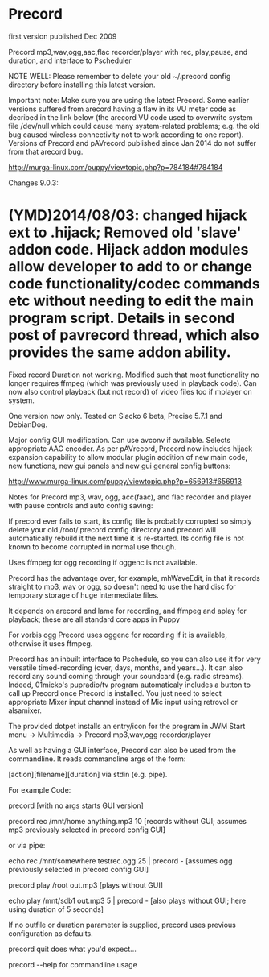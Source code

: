 # Precord

first version published Dec 2009

Precord mp3,wav,ogg,aac,flac recorder/player with rec, play,pause, and duration, and interface to Pscheduler


NOTE WELL: Please remember to delete your old ~/.precord config directory before installing this latest version.

Important note: Make sure you are using the latest Precord. Some earlier versions suffered from arecord having a flaw in its VU meter code as decribed in the link below (the arecord VU code used to overwrite system file /dev/null which could cause many system-related problems; e.g. the old bug caused wireless connectivity not to work according to one report). Versions of Precord and pAVrecord published since Jan 2014 do not suffer from that arecord bug.

http://murga-linux.com/puppy/viewtopic.php?p=784184#784184

Changes 9.0.3:

# (YMD)2014/08/03: changed hijack ext to .hijack; Removed old 'slave' addon code. Hijack addon modules allow developer to add to or change code functionality/codec commands etc without needing to edit the main program script. Details in second post of pavrecord thread, which also provides the same addon ability.

Fixed record Duration not working. Modified such that most functionality no longer requires ffmpeg (which was previously used in playback code). Can now also control playback (but not record) of video files too if mplayer on system.

One version now only. Tested on Slacko 6 beta, Precise 5.7.1 and DebianDog.

Major config GUI modification.
Can use avconv if available.
Selects appropriate AAC encoder.
As per pAVrecord, Precord now includes hijack expansion capability to allow modular plugin addition of new main code, new functions, new gui panels and new gui general config buttons:

http://www.murga-linux.com/puppy/viewtopic.php?p=656913#656913

Notes for Precord mp3, wav, ogg, acc(faac), and flac recorder and player with pause controls and auto config saving:

If precord ever fails to start, its config file is probably corrupted so simply delete your old /root/.precord config directory and precord will automatically rebuild it the next time it is re-started. Its config file is not known to become corrupted in normal use though.

Uses ffmpeg for ogg recording if oggenc is not available.

Precord has the advantage over, for example, mhWaveEdit, in that it records straight to mp3, wav or ogg, so doesn't need to use the hard disc for temporary storage of huge intermediate files.

It depends on arecord and lame for recording, and ffmpeg and aplay for playback; these are all standard core apps in Puppy

For vorbis ogg Precord uses oggenc for recording if it is available, otherwise it uses ffmpeg.

Precord has an inbuilt interface to Pschedule, so you can also use it for very versatile timed-recording (over, days, months, and years...). It can also record any sound coming through your soundcard (e.g. radio streams). Indeed, 01micko's pupradio/tv program automaticaly includes a button to call up Precord once Precord is installed. You just need to select appropriate Mixer input channel instead of Mic input using retrovol or alsamixer.

The provided dotpet installs an entry/icon for the program in JWM Start menu -> Multimedia -> Precord mp3,wav,ogg recorder/player

As well as having a GUI interface, Precord can also be used from the commandline. It reads commandline args of the form:

[action][filename][duration] via stdin (e.g. pipe).

For example
Code:	

precord [with no args starts GUI version]

precord  rec  /mnt/home  anything.mp3 10 [records without GUI; assumes mp3 previously selected in precord config GUI]

or via pipe:

echo  rec  /mnt/somewhere  testrec.ogg  25 | precord -
[assumes ogg previously selected in precord config GUI]

precord  play  /root  out.mp3 [plays without GUI]

echo  play  /mnt/sdb1  out.mp3 5 | precord -
[also plays without GUI; here using duration of 5 seconds]

If no outfile or duration parameter is supplied, precord uses previous configuration as defaults.

precord quit
does what you'd expect...

precord --help
for commandline usage 
